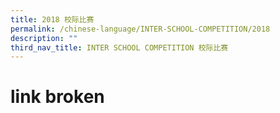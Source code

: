 ```yaml
---
title: 2018 校际比赛
permalink: /chinese-language/INTER-SCHOOL-COMPETITION/2018
description: ""
third_nav_title: INTER SCHOOL COMPETITION 校际比赛
---
```

# link broken